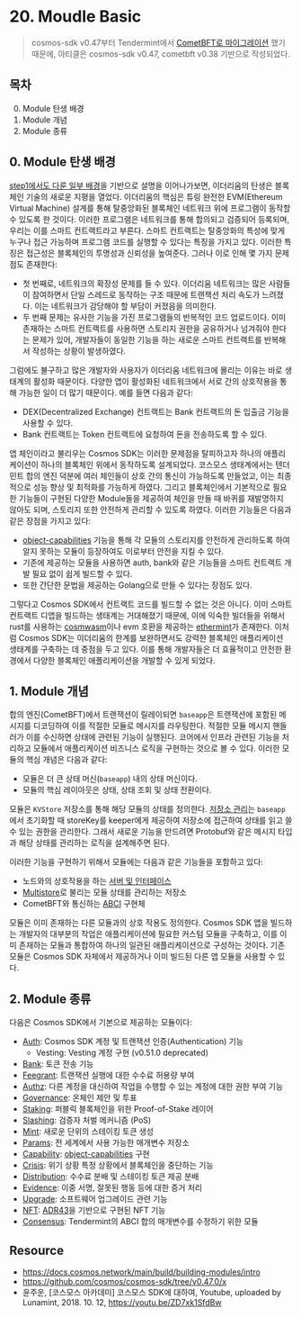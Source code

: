 # 20. Moudle Basic
> cosmos-sdk v0.47부터 Tendermint에서 [CometBFT로 마이그레이션](https://github.com/cosmos/cosmos-sdk/issues/14870) 했기 때문에, 아티클은 cosmos-sdk v0.47, cometbft v0.38 기반으로 작성되었다. 

## 목차
0. Module 탄생 배경
1. Module 개념 
2. Module 종류

## 0. Module 탄생 배경 
[step1에서도 다룬 일부 배경](./01_empathize_with_app_specific_chain.md)을 기반으로 설명을 이어나가보면, 이더리움의 탄생은 블록체인 기술의 새로운 지평을 열었다. 이더리움의 핵심은 튜링 완전한 EVM(Ethereum Virtual Machine) 설계를 통해 탈중앙화된 블록체인 네트워크 위에 프로그램이 동작할 수 있도록 한 것이다. 이러한 프로그램은 네트워크를 통해 합의되고 검증되어 등록되며, 우리는 이를 스마트 컨트랙트라고 부른다. 스마트 컨트랙트는 탈중앙화의 특성에 맞게 누구나 접근 가능하며 프로그램 코드를 실행할 수 있다는 특징을 가지고 있다. 이러한 특징은 접근성은 블록체인의 투명성과 신뢰성을 높여준다. 그러나 이로 인해 몇 가지 문제점도 존재한다:
- 첫 번째로, 네트워크의 확장성 문제를 들 수 있다. 이더리움 네트워크는 많은 사람들이 참여하면서 단일 스레드로 동작하는 구조 때문에 트랜잭션 처리 속도가 느려졌다. 이는 네트워크가 감당해야 할 부담이 커졌음을 의미한다.
- 두 번째 문제는 유사한 기능을 가진 프로그램들의 반복적인 코드 업로드이다. 이미 존재하는 스마트 컨트랙트를 사용하면 스토리지 권한을 공유하거나 넘겨줘야 한다는 문제가 있어, 개발자들이 동일한 기능을 하는 새로운 스마트 컨트랙트를 반복해서 작성하는 상황이 발생하였다.

그럼에도 불구하고 많은 개발자와 사용자가 이더리움 네트워크에 몰리는 이유는 바로 생태계의 활성화 때문이다. 다양한 앱이 활성화된 네트워크에서 서로 간의 상호작용을 통해 가능한 일이 더 많기 때문이다. 예를 들면 다음과 같다:
- DEX(Decentralized Exchange) 컨트랙트는 Bank 컨트랙트의 돈 입출금 기능을 사용할 수 있다.
- Bank 컨트랙트는 Token 컨트랙트에 요청하여 돈을 전송하도록 할 수 있다.

앱 체인이라고 불리우는 Cosmos SDK는 이러한 문제점을 탈피하고자 하나의 애플리케이션이 하나의 블록체인 위에서 동작하도록 설계되었다. 코스모스 생태계에서는 텐더민트 합의 엔진 덕분에 여러 체인들이 상호 간의 통신이 가능하도록 만들었고, 이는 최종적으로 성능 향상 및 최적화를 가능하게 하였다. 그리고 블록체인에서 기본적으로 필요한 기능들이 구현된 다양한 Module들을 제공하여 체인을 만들 때 바퀴를 재발명하지 않아도 되며, 스토리지 또한 안전하게 관리할 수 있도록 하였다. 이러한 기능들은 다음과 같은 장점을 가지고 있다:
- [object-capabilities](./13_store_and_keepers.md#object-capabilities-모델) 기능을 통해 각 모듈의 스토리지를 안전하게 관리하도록 하여 알지 못하는 모듈이 등장하여도 이로부터 안전을 지킬 수 있다.
- 기존에 제공하는 모듈을 사용하면 auth, bank와 같은 기능들을 스마트 컨트랙트 개발 필요 없이 쉽게 빌드할 수 있다.
- 또한 간단한 문법을 제공하는 Golang으로 만들 수 있다는 장점도 있다.

그렇다고 Cosmos SDK에서 컨트랙트 코드를 빌드할 수 없는 것은 아니다. 이미 스마트 컨트랙트 디앱을 빌드하는 생태계는 거대해졌기 때문에, 이에 익숙한 빌더들을 위해서 rust를 사용하는 [cosmwasm](https://cosmwasm.com/)이나 evm 호환을 제공하는 [ethermint](https://docs.ethermint.zone/)가 존재한다. 이처럼 Cosmos SDK는 이더리움의 한계를 보완하면서도 강력한 블록체인 애플리케이션 생태계를 구축하는 데 중점을 두고 있다. 이를 통해 개발자들은 더 효율적이고 안전한 환경에서 다양한 블록체인 애플리케이션을 개발할 수 있게 되었다.

## 1. Module 개념
합의 엔진(CometBFT)에서 트랜잭션이 릴레이되면 `baseapp`은 트랜잭션에 포함된 메시지를 디코딩하여 이를 적절한 모듈로 메시지를 라우팅한다. 적절한 모듈 메시지 핸들러가 이를 수신하면 상태에 관련된 기능이 실행된다. 코어에서 인프라 관련된 기능을 처리하고 모듈에서 애플리케이션 비즈니스 로직을 구현하는 것으로 볼 수 있다. 이러한 모듈의 핵심 개념은 다음과 같다: 
- 모듈은 더 큰 상태 머신(`baseapp`) 내의 상태 머신이다. 
- 모듈의 핵심 레이아웃은 상태, 상태 조회 및 상태 전환이다. 

모듈은 `KVStore` 저장소를 통해 해당 모듈의 상태를 정의한다. [저장소 관리](./13_store_and_keepers.md#cosmos-sdk의-store-관리)는 `baseapp`에서 초기화할 때 storeKey를 keeper에게 제공하여 저장소에 접근하여 상태를 읽고 쓸 수 있는 권한을 관리한다. 그래서 새로운 기능을 만드려면 Protobuf와 같은 메시지 타입과 해당 상태를 관리하는 로직을 설계해주면 된다. 

이러한 기능을 구현하기 위해서 모듈에는 다음과 같은 기능들을 포함하고 있다:
- 노드와의 상호작용을 하는 [서버 및 인터페이스](./16_grpc_and_rest_and_cometbft_rpc.md)
- [Multistore](./13_store_and_keepers.md#3-multistore)로 불리는 모듈 상태를 관리하는 저장소
- CometBFT와 통신하는 [ABCI](./99c4_cometbft_and_abci_2.md) 구현체 

모듈은 이미 존재하는 다른 모듈과의 상호 작용도 정의한다. Cosmos SDK 앱을 빌드하는 개발자의 대부분의 작업은 애플리케이션에 필요한 커스텀 모듈을 구축하고, 이를 이미 존재하는 모듈과 통합하여 하나의 일관된 애플리케이션으로 구성하는 것이다. 기존 모듈은 Cosmos SDK 자체에서 제공하거나 이미 빌드된 다른 앱 모듈을 사용할 수 있다. 

## 2. Module 종류 
다음은 Cosmos SDK에서 기본으로 제공하는 모듈이다:
- [Auth](./21_module_auth.md): Cosmos SDK 계정 및 트랜잭션 인증(Authentication) 기능 
   - Vesting: Vesting 계정 구현 (v0.51.0 deprecated)
- [Bank](./22_module_bank.md): 토큰 전송 기능
- [Feegrant](./23_module_feegrant.md): 트랜잭션 실행에 대한 수수료 허용량 부여
- [Authz](./24_module_authz.md):  다른 계정을 대신하여 작업을 수행할 수 있는 계정에 대한 권한 부여 기능 
- [Governance](./25_module_gov.md): 온체인 제안 및 투표
- [Staking](./26_module_staking.md): 퍼블릭 블록체인을 위한 Proof-of-Stake 레이어
- [Slashing](./27_module_slashing.md): 검증자 처벌 메커니즘 (PoS)
- [Mint](https://github.com/cosmos/cosmos-sdk/blob/v0.47.0/x/mint/README.md): 새로운 단위의 스테이킹 토큰 생성
- [Params](https://github.com/cosmos/cosmos-sdk/blob/v0.47.0/x/params/README.md): 전 세계에서 사용 가능한 매개변수 저장소
- [Capability](https://github.com/cosmos/cosmos-sdk/blob/v0.47.0/x/capability/README.md): [object-capabilities](./13_store_and_keepers.md#object-capabilities-모델) 구현
- [Crisis](https://github.com/cosmos/cosmos-sdk/blob/v0.47.0/x/crisis/README.md): 위기 상황 특정 상황에서 블록체인을 중단하는 기능 
- [Distribution](https://github.com/cosmos/cosmos-sdk/blob/v0.47.0/x/distribution/README.md): 수수료 분배 및 스테이킹 토큰 제공 분배
- [Evidence](https://github.com/cosmos/cosmos-sdk/blob/v0.47.0/x/evidence/README.md): 이중 서명, 잘못된 행동 등에 대한 증거 처리
- [Upgrade](https://github.com/cosmos/cosmos-sdk/blob/v0.47.0/x/upgrade/README.md): 소프트웨어 업그레이드 관련 기능 
- [NFT](https://github.com/cosmos/cosmos-sdk/blob/v0.47.0/x/nft/README.md): [ADR43](https://docs.cosmos.network/main/architecture/adr-043-nft-module.html)을 기반으로 구현된 NFT 기능
- [Consensus](https://github.com/cosmos/cosmos-sdk/blob/v0.47.0/x/consensus/README.md): Tendermint의 ABCI 합의 매개변수를 수정하기 위한 모듈


## Resource
- https://docs.cosmos.network/main/build/building-modules/intro
- https://github.com/cosmos/cosmos-sdk/tree/v0.47.0/x
- 윤주운, [코스모스 아카데미] 코스모스 SDK에 대하여, Youtube, uploaded by Lunamint, 2018. 10. 12, https://youtu.be/ZD7xk1SfdBw
